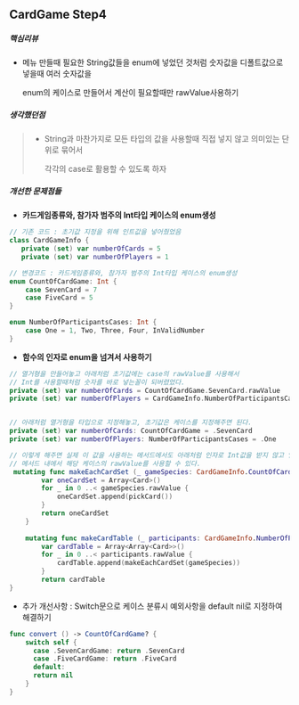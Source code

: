 ## CardGame Step4



##### 핵심리뷰

* 메뉴 만들때 필요한 String값들을 enum에 넣었던 것처럼 숫자값을 디폴트값으로 넣을때 여러 숫자값을

  enum의 케이스로 만들어서 계산이 필요할때만 rawValue사용하기



##### 생각했던점

> - String과 마찬가지로 모든 타입의 값을 사용할때 직접 넣지 않고 의미있는 단위로 묶어서
>
>   각각의 case로 활용할 수 있도록 하자



##### 개선한 문제점들

- **카드게임종류와, 참가자 범주의 Int타입 케이스의 enum생성**

```swift
// 기존 코드 : 초기값 지정을 위해 인트값을 넣어줬었음
class CardGameInfo {
   private (set) var numberOfCards = 5
   private (set) var numberOfPlayers = 1

// 변경코드 : 카드게임종류와, 참가자 범주의 Int타입 케이스의 enum생성
enum CountOfCardGame: Int {
    case SevenCard = 7
    case FiveCard = 5
}

enum NumberOfParticipantsCases: Int {
	case One = 1, Two, Three, Four, InValidNumber
}
```



- **함수의 인자로 enum을 넘겨서 사용하기**

```swift
// 열거형을 만들어놓고 아래처럼 초기값에는 case의 rawValue를 사용해서 
// Int를 사용할때처럼 숫자를 바로 넣는꼴이 되버렸었다.
private (set) var numberOfCards = CountOfCardGame.SevenCard.rawValue
private (set) var numberOfPlayers = CardGameInfo.NumberOfParticipantsCases.One.rawValue


// 아래처럼 열거형을 타입으로 지정해놓고, 초기값은 케이스를 지정해주면 된다.
private (set) var numberOfCards: CountOfCardGame = .SevenCard
private (set) var numberOfPlayers: NumberOfParticipantsCases = .One

// 이렇게 해주면 실제 이 값을 사용하는 메서드에서도 아래처럼 인자로 Int값을 받지 않고 열거형을 받고
// 메서드 내에서 해당 케이스의 rawValue를 사용할 수 있다.
 mutating func makeEachCardSet (_ gameSpecies: CardGameInfo.CountOfCardGame) -> Array<Card> {
        var oneCardSet = Array<Card>()
        for _ in 0 ..< gameSpecies.rawValue {
            oneCardSet.append(pickCard())
        }
        return oneCardSet
    }
    
    mutating func makeCardTable (_ participants: CardGameInfo.NumberOfParticipantsCases, _ gameSpecies: CardGameInfo.CountOfCardGame) -> Array<Array<Card>> {
        var cardTable = Array<Array<Card>>()
        for _ in 0 ..< participants.rawValue {
            cardTable.append(makeEachCardSet(gameSpecies))
        }
        return cardTable
}

```



* 추가 개선사항 : Switch문으로 케이스 분류시 예외사항을 default nil로 지정하여 해결하기

```swift
func convert () -> CountOfCardGame? {
	switch self {
 	  case .SevenCardGame: return .SevenCard
  	  case .FiveCardGame: return .FiveCard
  	  default:
      return nil
	}
}
```



